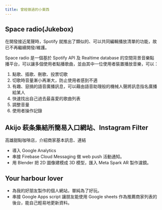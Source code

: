 ```yaml
---
title: 曾經做過的小東西
---
```


## Space radio(Jukebox)

在開發接近尾聲時，Spotify 就推出了類似的、可以共同編輯播放清單的功能，故已不再繼續開發/維護。

Space radio 是一個基於 Spotify API 及 Realtime database 的空間背景音樂點播平台，可以讓多個使用者點播歌曲，並由其中一位使用者裝置播放音樂，可以：

1. 點歌、插歌、刪歌、投票切歌
1. 切歌時音量漸小再漸大，防止使用者感到不適
1. 有趣、惡搞的語音廣播訊息，可以藉由語音助理般的機械人聲將訊息指名廣播給某人
1. 快速找出自己過去最喜愛的歌曲列表
1. 調整音量
1. 使用者操作記錄

## Akijo 萩条集結所簡易入口網站、Instagram Filter

高雄甜點咖啡店，介紹商家基本訊息、連結

- 導入 Google Analytics
- 串接 Firebase Cloud Messaging 做 web push 活動通知。
- 用 Blender 把 2D 圖像建模成 3D 模型，匯入 Meta Spark AR 製作濾鏡。

## Your harbour lover

- 為我的好朋友製作的個人網站，單純為了好玩。
- 串接 Google Apps script 讓朋友能使用 Google sheets 作為推薦商家列表的後台，能自己輕易地更新資料。
